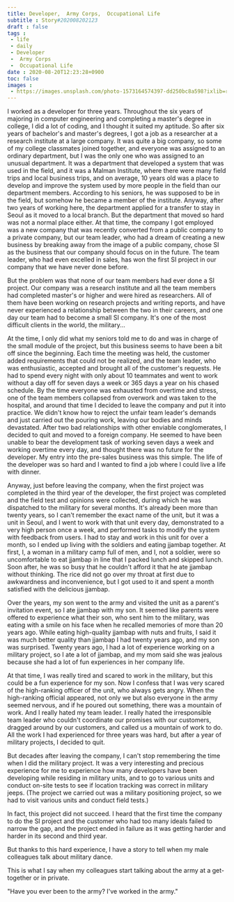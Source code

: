```yaml
---
title: Developer,  Army Corps,  Occupational Life
subtitle : Story#202008202123
draft : false
tags :
 - life
 - daily
 - Developer
 -  Army Corps
 -  Occupational Life
date : 2020-08-20T12:23:28+0900
toc: false
images : 
 - https://images.unsplash.com/photo-1573164574397-dd250bc8a598?ixlib=rb-1.2.1&q=80&fm=jpg&crop=entropy&cs=tinysrgb&w=1080&fit=max&ixid=eyJhcHBfaWQiOjE1NTU0OX0
---
```


I worked as a developer for three years. Throughout the six years of majoring in computer engineering and completing a master's degree in college, I did a lot of coding, and I thought it suited my aptitude. So after six years of bachelor's and master's degrees, I got a job as a researcher at a research institute at a large company. It was quite a big company, so some of my college classmates joined together, and everyone was assigned to an ordinary department, but I was the only one who was assigned to an unusual department. It was a department that developed a system that was used in the field, and it was a Malman Institute, where there were many field trips and local business trips, and on average, 10 years old was a place to develop and improve the system used by more people in the field than our department members. According to his seniors, he was supposed to be in the field, but somehow he became a member of the institute. Anyway, after two years of working here, the department applied for a transfer to stay in Seoul as it moved to a local branch. But the department that moved so hard was not a normal place either. At that time, the company I got employed was a new company that was recently converted from a public company to a private company, but our team leader, who had a dream of creating a new business by breaking away from the image of a public company, chose SI as the business that our company should focus on in the future. The team leader, who had even excelled in sales, has won the first SI project in our company that we have never done before.  

But the problem was that none of our team members had ever done a SI project. Our company was a research institute and all the team members had completed master's or higher and were hired as researchers. All of them have been working on research projects and writing reports, and have never experienced a relationship between the two in their careers, and one day our team had to become a small SI company. It's one of the most difficult clients in the world, the military...  

At the time, I only did what my seniors told me to do and was in charge of the small module of the project, but this business seems to have been a bit off since the beginning. Each time the meeting was held, the customer added requirements that could not be realized, and the team leader, who was enthusiastic, accepted and brought all of the customer's requests. He had to spend every night with only about 10 teammates and went to work without a day off for seven days a week or 365 days a year on his chased schedule. By the time everyone was exhausted from overtime and stress, one of the team members collapsed from overwork and was taken to the hospital, and around that time I decided to leave the company and put it into practice. We didn't know how to reject the unfair team leader's demands and just carried out the pouring work, leaving our bodies and minds devastated. After two bad relationships with other enviable conglomerates, I decided to quit and moved to a foreign company. He seemed to have been unable to bear the development task of working seven days a week and working overtime every day, and thought there was no future for the developer. My entry into the pre-sales business was this simple. The life of the developer was so hard and I wanted to find a job where I could live a life with dinner.  

Anyway, just before leaving the company, when the first project was completed in the third year of the developer, the first project was completed and the field test and opinions were collected, during which he was dispatched to the military for several months. It's already been more than twenty years, so I can't remember the exact name of the unit, but it was a unit in Seoul, and I went to work with that unit every day, demonstrated to a very high person once a week, and performed tasks to modify the system with feedback from users. I had to stay and work in this unit for over a month, so I ended up living with the soldiers and eating jjambap together. At first, I, a woman in a military camp full of men, and I, not a soldier, were so uncomfortable to eat jjambap in line that I packed lunch and skipped lunch. Soon after, he was so busy that he couldn't afford it that he ate jjambap without thinking. The rice did not go over my throat at first due to awkwardness and inconvenience, but I got used to it and spent a month satisfied with the delicious jjambap.  

Over the years, my son went to the army and visited the unit as a parent's invitation event, so I ate jjambap with my son. It seemed like parents were offered to experience what their son, who sent him to the military, was eating with a smile on his face when he recalled memories of more than 20 years ago. While eating high-quality jjambap with nuts and fruits, I said it was much better quality than jjambap I had twenty years ago, and my son was surprised. Twenty years ago, I had a lot of experience working on a military project, so I ate a lot of jjambap, and my mom said she was jealous because she had a lot of fun experiences in her company life.  

At that time, I was really tired and scared to work in the military, but this could be a fun experience for my son. Now I confess that I was very scared of the high-ranking officer of the unit, who always gets angry. When the high-ranking official appeared, not only we but also everyone in the army seemed nervous, and if he poured out something, there was a mountain of work. And I really hated my team leader. I really hated the irresponsible team leader who couldn't coordinate our promises with our customers, dragged around by our customers, and called us a mountain of work to do. All the work I had experienced for three years was hard, but after a year of military projects, I decided to quit.  

But decades after leaving the company, I can't stop remembering the time when I did the military project. It was a very interesting and precious experience for me to experience how many developers have been developing while residing in military units, and to go to various units and conduct on-site tests to see if location tracking was correct in military jeeps. (The project we carried out was a military positioning project, so we had to visit various units and conduct field tests.)  

In fact, this project did not succeed. I heard that the first time the company to do the SI project and the customer who had too many ideals failed to narrow the gap, and the project ended in failure as it was getting harder and harder in its second and third year.  

But thanks to this hard experience, I have a story to tell when my male colleagues talk about military dance.  

This is what I say when my colleagues start talking about the army at a get-together or in private.  

"Have you ever been to the army? I've worked in the army."  

